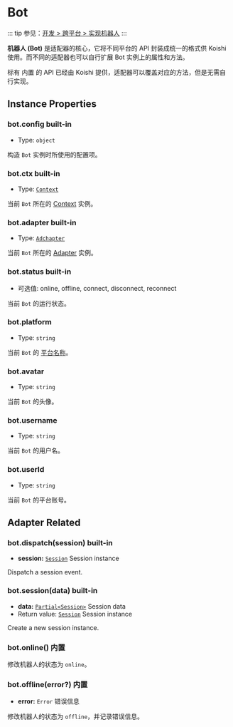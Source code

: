# Bot

::: tip
参见：[开发 > 跨平台 > 实现机器人](../../guide/adapter/bot.md)
:::

**机器人 (Bot)** 是适配器的核心，它将不同平台的 API 封装成统一的格式供 Koishi 使用。而不同的适配器也可以自行扩展 Bot 实例上的属性和方法。

标有 <badge>内置</badge> 的 API 已经由 Koishi 提供，适配器可以覆盖对应的方法，但是无需自行实现。

## Instance Properties

### bot.config <badge>built-in</badge>

- Type: `object`

构造 `Bot` 实例时所使用的配置项。

### bot.ctx <badge>built-in</badge>

- Type: [`Context`](./context.md)

当前 `Bot` 所在的 [Context](./context.md) 实例。

### bot.adapter <badge>built-in</badge>

- Type: [`Adchapter`](./adapter.md)

当前 `Bot` 所在的 [Adapter](./adapter.md) 实例。

### bot.status <badge>built-in</badge>

- 可选值: online, offline, connect, disconnect, reconnect

当前 `Bot` 的运行状态。

### bot.platform

- Type: `string`

当前 `Bot` 的 [平台名称](../glossary.md#平台-platform)。

### bot.avatar

- Type: `string`

当前 `Bot` 的头像。

### bot.username

- Type: `string`

当前 `Bot` 的用户名。

### bot.userId

- Type: `string`

当前 `Bot` 的平台账号。

## Adapter Related

### bot.dispatch(session) <badge>built-in</badge>

- **session:** [`Session`](./session.md) Session instance

Dispatch a session event.

### bot.session(data) <badge>built-in</badge>

- **data:** [`Partial<Session>`](./session.md) Session data
- Return value: [`Session`](./session.md) Session instance

Create a new session instance.

### bot.online() <badge>内置</badge>

修改机器人的状态为 `online`。

### bot.offline(error?) <badge>内置</badge>

- **error:** `Error` 错误信息

修改机器人的状态为 `offline`，并记录错误信息。
